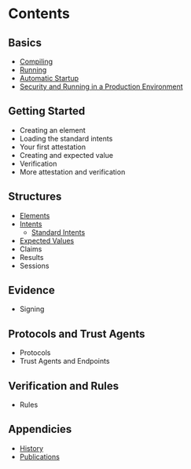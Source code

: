 # Contents

## Basics

   * [Compiling](compiling.md)
   * [Running](running.md)
   * [Automatic Startup](automaticStartup.md)
   * [Security and Running in a Production Environment](security.md)

## Getting Started

   * Creating an element
   * Loading the standard intents
   * Your first attestation
   * Creating and expected value
   * Verification
   * More attestation and verification

## Structures

   * [Elements](elements.md)
   * [Intents](intents.md)
      * [Standard Intents](standardintents.md)
   * [Expected Values](expectedvalues.md)
   * Claims
   * Results
   * Sessions

## Evidence

   * Signing

## Protocols and Trust Agents

   * Protocols
   * Trust Agents and Endpoints

## Verification and Rules

   * Rules

## Appendicies

   * [History](history.md)
   * [Publications](publications.md)   